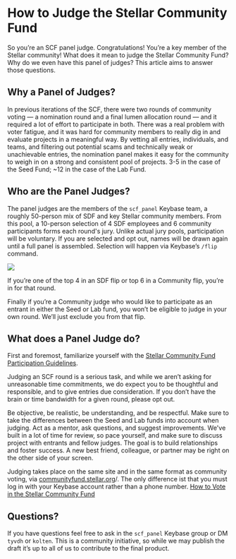 # How to Judge the Stellar Community Fund

So you’re an SCF panel judge. Congratulations! You’re a key member of the Stellar community! What does it mean to judge the Stellar Community Fund? Why do we even have this panel of judges? This article aims to answer those questions.

## Why a Panel of Judges?
In previous iterations of the SCF, there were two rounds of community voting — a nomination round and a final lumen allocation round — and it required a lot of effort to participate in both.  There was a real problem with voter fatigue, and it was hard for community members to really dig in and evaluate projects in a meaningful way. By vetting all entries, individuals, and teams, and filtering out potential scams and technically weak or unachievable entries, the nomination panel makes it easy for the community to weigh in on a strong and consistent pool of projects. 3-5 in the case of the Seed Fund; ~12 in the case of the Lab Fund.

## Who are the Panel Judges?
The panel judges are the members of the `scf_panel` Keybase team, a roughly 50-person mix of SDF and key Stellar community members. From this pool, a 10-person selection of 4 SDF employees and 6 community participants forms each round's jury. Unlike actual jury pools, participation will be voluntary. If you are selected and opt out, names will be drawn again until a full panel is assembled. Selection will happen via Keybase’s `/flip` command.

![](http://tyler.link/6NlLD9+)

If you’re one of the top 4 in an SDF flip or top 6 in a Community flip, you’re in for that round.

Finally if you’re a Community judge who would like to participate as an entrant in either the Seed or Lab fund, you won’t be eligible to judge in your own round. We’ll just exclude you from that flip.

## What does a Panel Judge do?

First and foremost, familiarize yourself with the [Stellar Community Fund Participation Guidelines](#).

Judging an SCF round is a serious task, and while we aren’t asking for unreasonable time commitments, we do expect you to be thoughtful and responsible, and to give entries due consideration.  If you don’t have the brain or time bandwidth for a given round, please opt out.

Be objective, be realistic, be understanding, and be respectful. Make sure to take the differences between the Seed and Lab funds into account when judging. Act as a mentor, ask questions, and suggest improvements. We've built in a lot of time for review, so pace yourself, and make sure to discuss project with entrants and fellow judges. The goal is to build relationships and foster success. A new best friend, colleague, or partner may be right on the other side of your screen.

Judging takes place on the same site and in the same format as community voting, via [communityfund.stellar.org](http://communityfund.stellar.org/)/. The only difference ist that you must log in with your Keybase account rather than a phone number. [How to Vote in the Stellar Community Fund](#)

## Questions?
If you have questions feel free to ask in the `scf_panel` Keybase group or DM `tyvdh` or `kolten`. This is a community initiative, so while we may publish the draft it’s up to all of us to contribute to the final product. 
